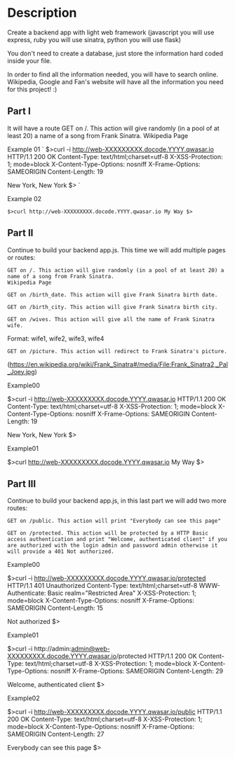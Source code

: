 # Description

Create a backend app with light web framework (javascript you will use express, ruby you will use sinatra, python you will use flask)

You don't need to create a database, just store the information hard coded inside your file.

In order to find all the information needed, you will have to search online. Wikipedia, Google and Fan's website will have all the information you need for this project! :)

## Part I

It will have a route GET on /. This action will give randomly (in a pool of at least 20) a name of a song from Frank Sinatra.
Wikipedia Page

Example 01
`
$>curl -i http://web-XXXXXXXXX.docode.YYYY.qwasar.io
HTTP/1.1 200 OK
Content-Type: text/html;charset=utf-8
X-XSS-Protection: 1; mode=block
X-Content-Type-Options: nosniff
X-Frame-Options: SAMEORIGIN
Content-Length: 19

New York, New York
$>
`

Example 02

`
$>curl http://web-XXXXXXXXX.docode.YYYY.qwasar.io
My Way
$>
`

## Part II

Continue to build your backend app.js.
This time we will add multiple pages or routes:

    GET on /. This action will give randomly (in a pool of at least 20) a name of a song from Frank Sinatra.
    Wikipedia Page

    GET on /birth_date. This action will give Frank Sinatra birth date.

    GET on /birth_city. This action will give Frank Sinatra birth city.

    GET on /wives. This action will give all the name of Frank Sinatra wife.

Format:
wife1, wife2, wife3, wife4

    GET on /picture. This action will redirect to Frank Sinatra's picture.

(https://en.wikipedia.org/wiki/Frank_Sinatra#/media/File:Frank_Sinatra2,_Pal_Joey.jpg)

Example00

$>curl -i http://web-XXXXXXXXX.docode.YYYY.qwasar.io
HTTP/1.1 200 OK
Content-Type: text/html;charset=utf-8
X-XSS-Protection: 1; mode=block
X-Content-Type-Options: nosniff
X-Frame-Options: SAMEORIGIN
Content-Length: 19

New York, New York
$>

Example01

$>curl http://web-XXXXXXXXX.docode.YYYY.qwasar.io
My Way
$>

## Part III

Continue to build your backend app.js, in this last part we will add two more routes:

    GET on /public. This action will print "Everybody can see this page"

    GET on /protected. This action will be protected by a HTTP Basic access authentication and print "Welcome, authenticated client" if you are authorized with the login admin and password admin otherwise it will provide a 401 Not authorized.

Example00

$>curl -i http://web-XXXXXXXXX.docode.YYYY.qwasar.io/protected
HTTP/1.1 401 Unauthorized
Content-Type: text/html;charset=utf-8
WWW-Authenticate: Basic realm="Restricted Area"
X-XSS-Protection: 1; mode=block
X-Content-Type-Options: nosniff
X-Frame-Options: SAMEORIGIN
Content-Length: 15

Not authorized
$>

Example01

$>curl -i http://admin:admin@web-XXXXXXXXX.docode.YYYY.qwasar.io/protected
HTTP/1.1 200 OK
Content-Type: text/html;charset=utf-8
X-XSS-Protection: 1; mode=block
X-Content-Type-Options: nosniff
X-Frame-Options: SAMEORIGIN
Content-Length: 29

Welcome, authenticated client
$>

Example02

$>curl -i http://web-XXXXXXXXX.docode.YYYY.qwasar.io/public
HTTP/1.1 200 OK
Content-Type: text/html;charset=utf-8
X-XSS-Protection: 1; mode=block
X-Content-Type-Options: nosniff
X-Frame-Options: SAMEORIGIN
Content-Length: 27

Everybody can see this page
$>
